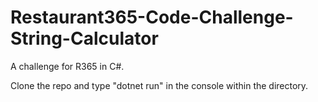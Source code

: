 # Restaurant365-Code-Challenge-String-Calculator
A challenge for R365 in C#.

Clone the repo and type "dotnet run" in the console within the directory.
